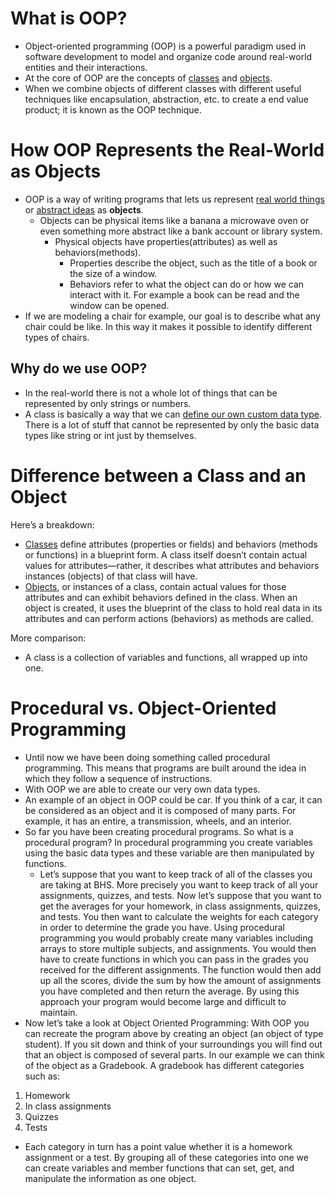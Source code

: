 # What is OOP?
- Object-oriented programming (OOP) is a powerful paradigm used in software development to model and organize code around real-world entities and their interactions.
- At the core of OOP are the concepts of <u>classes</u> and <u>objects</u>.
- When we combine objects of different classes with different useful techniques like encapsulation, abstraction, etc. to create a end value product; it is known as the OOP technique.
# How OOP Represents the Real-World as Objects
- OOP is a way of writing programs that lets us represent <u>real world things</u> or <u>abstract ideas</u> as **objects**.
	- Objects can be physical items like a banana a microwave oven or even something more abstract like a bank account or library system.
		- Physical objects have properties(attributes) as well as behaviors(methods). 
			- Properties describe the object, such as the title of a book or the size of a window.
			- Behaviors refer to what the object can do or how we can interact with it. For example a book can be read and the window can be opened.
- If we are modeling a chair for example, our goal is to describe what any chair could be like. In this way it makes it possible to identify different types of chairs.

## Why do we use OOP?
- In the real-world there is not a whole lot of things that can be represented by only strings or numbers.
- A class is basically a way that we can <u>define our own custom data type</u>. There is a lot of stuff that cannot be represented by only the basic data types like string or int just by themselves.



# Difference between a Class and an Object
Here’s a breakdown:
- <u>Classes</u> define attributes (properties or fields) and behaviors (methods or functions) in a blueprint form. A class itself doesn’t contain actual values for attributes—rather, it describes what attributes and behaviors instances (objects) of that class will have.
- <u>Objects</u>, or instances of a class, contain actual values for those attributes and can exhibit behaviors defined in the class. When an object is created, it uses the blueprint of the class to hold real data in its attributes and can perform actions (behaviors) as methods are called.

More comparison:
- A class is a collection of variables and functions, all wrapped up into one.


# Procedural vs. Object-Oriented Programming
- Until now we have been doing something called procedural programming. This means that programs are built around the idea in which they follow a sequence of instructions.
- With OOP we are able to create our very own data types.
- An example of an object in OOP could be car. If you think of a car, it can be considered as an object and it is composed of many parts. For example, it has an entire, a transmission, wheels, and an interior.
- So far you have been creating procedural programs. So what is a procedural program? In procedural programming you create variables using the basic data types and these variable are then manipulated by functions. 
	- Let’s suppose that you want to keep track of all of the classes you are taking at BHS. More precisely you want to keep track of all your assignments, quizzes, and tests. Now let’s suppose that you want to get the averages for your homework, in class assignments, quizzes, and tests. You then want to calculate the weights for each category in order to determine the grade you have. Using procedural programming you would probably create many variables including arrays to store multiple subjects, and assignments. You would then have to create functions in which you can pass in the grades you received for the different assignments. The function would then add up all the scores, divide the sum by how the amount of assignments you have completed and then return the average. By using this approach your program would become large and difficult to maintain.
- Now let’s take a look at Object Oriented Programming: With OOP you can recreate the program above by creating an object (an object of type student). If you sit down and think of your surroundings you will find out that an object is composed of several parts. In our example we can think of the object as a Gradebook. A gradebook has different categories such as:
1. Homework
2. In class assignments
3. Quizzes
4. Tests
- Each category in turn has a point value whether it is a homework assignment or a test. By grouping all of these categories into one we can create variables and member functions that can set, get, and manipulate the information as one object.


